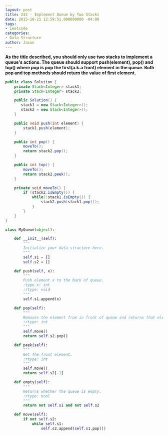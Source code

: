 ```yaml
---
layout: post
title: 232 - Implement Queue by Two Stacks
date: 2015-10-21 12:59:51.000000000 -04:00
tags:
- Leetcode
categories:
- Data Structure
author: Jason
---
```

**As the title described, you should only use two stacks to implement a queue's actions. The queue should support push(element), pop() and top() where pop is pop the first(a.k.a front) element in the queue. Both pop and top methods should return the value of first element.**


``` java
public class Solution {
    private Stack<Integer> stack1;
    private Stack<Integer> stack2;

    public Solution() {
       stack1 = new Stack<Integer>();
       stack2 = new Stack<Integer>();
    }

    public void push(int element) {
        stack1.push(element);
    }

    public int pop() {
        moveTo();
        return stack2.pop();
    }

    public int top() {
        moveTo();
        return stack2.peek();
    }

    private void moveTo() {
        if (stack2.isEmpty()) {
            while(!stack1.isEmpty()) {
                stack2.push(stack1.pop());
            }
        }
    }
}
```

``` python
class MyQueue(object):

    def __init__(self):
        """
        Initialize your data structure here.
        """
        self.s1 = []
        self.s2 = []

    def push(self, x):
        """
        Push element x to the back of queue.
        :type x: int
        :rtype: void
        """
        self.s1.append(x)

    def pop(self):
        """
        Removes the element from in front of queue and returns that element.
        :rtype: int
        """
        self.move()
        return self.s2.pop()

    def peek(self):
        """
        Get the front element.
        :rtype: int
        """
        self.move()
        return self.s2[-1]

    def empty(self):
        """
        Returns whether the queue is empty.
        :rtype: bool
        """
        return not self.s1 and not self.s2

    def move(self):
        if not self.s2:
            while self.s1:
                self.s2.append(self.s1.pop())
```

